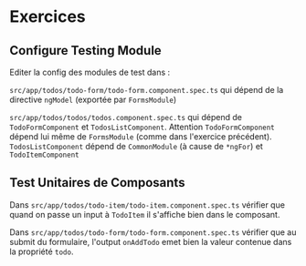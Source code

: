 # Exercices

## Configure Testing Module

Editer la config des modules de test dans :

`src/app/todos/todo-form/todo-form.component.spec.ts` qui dépend de la directive `ngModel` (exportée par `FormsModule`)

`src/app/todos/todos/todos.component.spec.ts` qui dépend de `TodoFormComponent` et `TodosListComponent`. Attention `TodoFormComponent` dépend lui même de `FormsModule` (comme dans l'exercice précédent). `TodosListComponent` dépend de `CommonModule` (à cause de `*ngFor`) et `TodoItemComponent`

## Test Unitaires de Composants

Dans `src/app/todos/todo-item/todo-item.component.spec.ts` vérifier que quand on passe un input à `TodoItem` il s'affiche bien dans le composant.

Dans `src/app/todos/todo-form/todo-form.component.spec.ts` vérifier que au submit du formulaire, l'output `onAddTodo` emet bien la valeur contenue dans la propriété `todo`.

